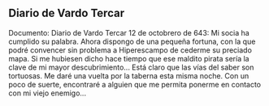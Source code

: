 ## Diario de Vardo Tercar
Documento: Diario de Vardo Tercar
12 de octobrero de 643:
Mi socia ha cumplido su palabra. Ahora dispongo de una pequeña fortuna, con la que podré convencer sin problema a Hiperescampo de cederme su preciado mapa.
Si me hubiesen dicho hace tiempo que ese maldito pirata sería la clave de mi mayor descubrimiento... Está claro que las vías del saber son tortuosas.
Me daré una vuelta por la taberna esta misma noche. Con un poco de suerte, encontraré a alguien que me permita ponerme en contacto con mi viejo enemigo...
